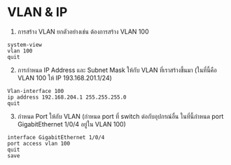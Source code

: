 # VLAN & IP

1. การสร้าง VLAN ยกตัวอย่างเช่น ต้องการสร้าง VLAN 100
~~~
system-view
vlan 100
quit
~~~
2. การกำหนด IP Address และ Subnet Mask ให้กับ VLAN ที่เราสร้างขึ้นมา (ในที่นี้คือ VLAN 100 ให้ IP 193.168.201.1/24)
~~~
Vlan-interface 100
ip address 192.168.204.1 255.255.255.0
quit
~~~
3. กำหนด Port ให้กับ VLAN (กำหนด port ที่ switch ต่อกับอุปกรณ์อื่น ในที่นี้กำหนด port GigabitEthernet 1/0/4 อยู่ใน VLAN 100)
~~~
interface GigabitEthernet 1/0/4
port access vlan 100
quit
save
~~~
